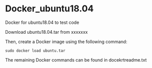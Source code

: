 # Docker_ubuntu18.04
Docker for ubuntu18.04 to test code

Download ubuntu18.04.tar from xxxxxxx

Then, create a Docker image using the following command:
```
sudo docker load ubuntu.tar
```

The remaining Docker commands can be found in docekrtreadme.txt
